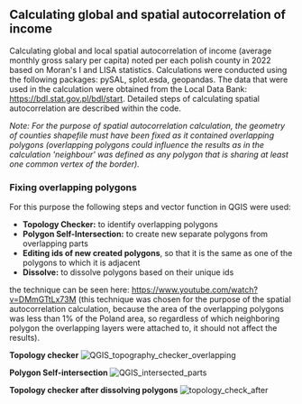 ## Calculating global and spatial autocorrelation of income
Calculating global and local spatial autocorrelation of income (average monthly gross salary per capita) noted per each polish county in 2022 based on Moran's I and LISA statistics. Calculations were conducted using the following packages: pySAL, splot.esda, geopandas.
The data that were used in the calculation were obtained from the Local Data Bank: https://bdl.stat.gov.pl/bdl/start. 
Detailed steps of calculating spatial autocorrelation are described within the code.

*Note: For the purpose of spatial autocorrelation calculation, the geometry of counties shapefile must have been fixed as it contained overlapping polygons (overlapping polygons could influence the results as in the calculation 'neighbour' was defined as any polygon that is sharing at least one common vertex of the border).*

### Fixing overlapping polygons
For this purpose the following steps and vector function in QGIS were used:
- **Topology Checker:** to identify overlapping polygons
- **Polygon Self-Intersection:** to create new separate polygons from overlapping parts
- **Editing ids of new created polygons**, so that it is the same as one of the polygons to which it is adjacent
- **Dissolve:** to dissolve polygons based on their unique ids

the technique can be seen here: https://www.youtube.com/watch?v=DMmGTtLx73M
(this technique was chosen for the purpose of the spatial autocorrelation calculation, because the area of the overlapping polygons was less than 1% of the Poland area,
so regardless of which neighboring polygon the overlapping layers were attached to, it should not affect the results).

**Topology checker**
![QGIS_topography_checker_overlapping](https://github.com/mkupisie/Calculating-spatial-autocorrelation-of-income-pySAL-esda-geopandas/assets/130785524/bf433b4f-ee6e-4fa7-8256-87f2cd281f5e)

**Polygon Self-intersection**
![QGIS_intersected_parts](https://github.com/mkupisie/Calculating-spatial-autocorrelation-of-income-pySAL-esda-geopandas/assets/130785524/d708cdee-43ff-4ff3-9efd-b3ff3c61dd9b)

**Topology checker after dissolving polygons**
![topology_check_after](https://github.com/mkupisie/Calculating-spatial-autocorrelation-of-income-pySAL-esda-geopandas/assets/130785524/dd3cae7a-dc9f-4303-b602-04be04ae8a47)


  
